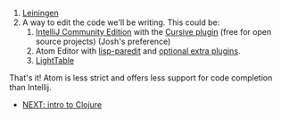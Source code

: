 1. [Leiningen](https://leiningen.org/#install)
2. A way to edit the code we'll be writing. This could be:
    1. [IntelliJ Community Edition](https://www.jetbrains.com/idea/download/) with the [Cursive plugin](https://cursive-ide.com/) (free for open source projects) (Josh's preference)
    2. Atom Editor with [lisp-paredit](https://atom.io/packages/lisp-paredit) and [optional extra plugins](https://gist.github.com/jasongilman/d1f70507bed021b48625).
    3. [LightTable](http://lighttable.com/)

That's it! Atom is less strict and offers less support for code completion than Intellij.

- [NEXT: intro to Clojure](activities/intro-to-clojure.md)
